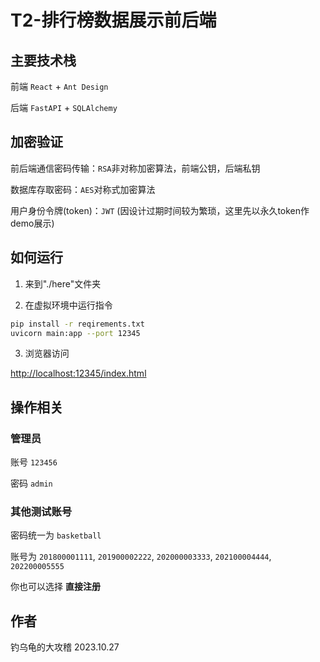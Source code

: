 # T2-排行榜数据展示前后端

## 主要技术栈

前端 `React` + `Ant Design`

后端 `FastAPI` + `SQLAlchemy`

## 加密验证

前后端通信密码传输：`RSA`非对称加密算法，前端公钥，后端私钥

数据库存取密码：`AES`对称式加密算法

用户身份令牌(token)：`JWT` (因设计过期时间较为繁琐，这里先以永久token作demo展示)

## 如何运行

1. 来到"./here"文件夹

2. 在虚拟环境中运行指令

```sh
pip install -r reqirements.txt
uvicorn main:app --port 12345
```

3. 浏览器访问

<a href='http://localhost:12345/index.html'>http://localhost:12345/index.html</a>

## 操作相关

### 管理员

   账号 `123456`

   密码 `admin`

### 其他测试账号

密码统一为 `basketball`

账号为 `201800001111`, `201900002222`, `202000003333`, `202100004444`, `202200005555`

你也可以选择 **直接注册**

## 作者

钓乌龟的大攻稽 2023.10.27

